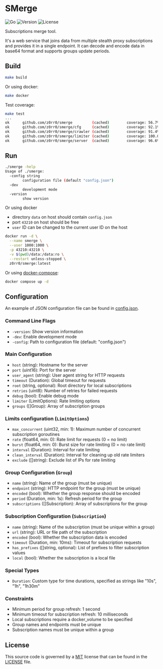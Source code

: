 # SMerge

![Go](https://github.com/z0rr0/smerge/workflows/Go/badge.svg)
![Version](https://img.shields.io/github/tag/z0rr0/smerge.svg)
![License](https://img.shields.io/github/license/z0rr0/smerge.svg)

Subscriptions merge tool.

It's a web service that joins data from multiple stealth proxy subscriptions and provides it in a single endpoint.
It can decode and encode data in base64 format and supports groups update periods.

## Build

```bash
make build
```

Or using docker:

```bash
make docker
```

Test coverage:

```bash
make test
...
ok      github.com/z0rr0/smerge         (cached)        coverage: 56.7% of statements
ok      github.com/z0rr0/smerge/cfg     (cached)        coverage: 92.1% of statements
ok      github.com/z0rr0/smerge/crawler (cached)        coverage: 91.4% of statements
ok      github.com/z0rr0/smerge/limiter (cached)        coverage: 100.0% of statements
ok      github.com/z0rr0/smerge/server  (cached)        coverage: 96.6% of statements
```

## Run

```bash
./smerge -help
Usage of ./smerge:
  -config string
        configuration file (default "config.json")
  -dev
        development mode
  -version
        show version
```

Or using docker

- directory `data` on host should contain `config.json`
- port `43210` on host should be free
- `user` ID can be changed to the current user ID on the host

```bash
docker run -d \
  --name smerge \
  --user 1000:1000 \
  -p 43210:43210 \
  -v $(pwd)/data:/data:ro \
  --restart unless-stopped \
  z0rr0/smerge:latest
```

Or using [docker-compose](https://github.com/z0rr0/smerge/blob/main/docker-compose.yml):

```bash
docker compose up -d
```

## Configuration

An example of JSON configuration file can be found in
[config.json](https://github.com/z0rr0/smerge/blob/main/config.json).

### Command Line Flags

- `-version`: Show version information
- `-dev`: Enable development mode
- `-config`: Path to configuration file (default: "config.json")

### Main Configuration

- `host` (string): Hostname for the server
- `port` (uint16): Port for the server
- `user_agent` (string): User agent string for HTTP requests
- `timeout` (Duration): Global timeout for requests
- `root` (string, optional): Root directory for local subscriptions
- `retries` (uint8): Number of retries for failed requests
- `debug` (bool): Enable debug mode
- `limiter` (LimitOptions): Rate limiting options
- `groups` ([]Group): Array of subscription groups

### Limits configuration (`LimitOptions`)

- `max_concurrent` (uint32, min: 1): Maximum number of concurrent subscription goroutines
- `rate` (float64, min: 0): Rate limit for requests (0 = no limit)
- `burst` (float64, min: 0): Burst size for rate limiting (0 = no rate limit)
- `interval` (Duration): Interval for rate limiting
- `clean_interval` (Duration): Interval for cleaning up old rate limiters
- `exclude` ([]string): Exclude list of IPs for rate limiting

### Group Configuration (`Group`)

- `name` (string): Name of the group (must be unique)
- `endpoint` (string): HTTP endpoint for the group (must be unique)
- `encoded` (bool): Whether the group response should be encoded
- `period` (Duration, min: 1s): Refresh period for the group
- `subscriptions` ([]Subscription): Array of subscriptions for the group

### Subscription Configuration (`Subscription`)

- `name` (string): Name of the subscription (must be unique within a group)
- `url` (string): URL or file path of the subscription
- `encoded` (bool): Whether the subscription data is encoded
- `timeout` (Duration, min: 10ms): Timeout for subscription requests
- `has_prefixes` ([]string, optional): List of prefixes to filter subscription values
- `local` (bool): Whether the subscription is a local file

### Special Types

- `Duration`: Custom type for time durations, specified as strings like "10s", "1h", "1h30m"

### Constraints

- Minimum period for group refresh: 1 second
- Minimum timeout for subscription refresh: 10 milliseconds
- Local subscriptions require a docker_volume to be specified
- Group names and endpoints must be unique
- Subscription names must be unique within a group

## License

This source code is governed by a [MIT](https://opensource.org/license/MIT)
license that can be found in the [LICENSE](https://github.com/z0rr0/smerge/blob/main/LICENSE) file.
